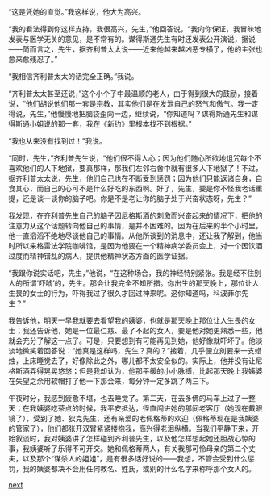 
“这是凭她的直觉。”我这样说，他大为高兴。

“我的看法得到你这样支持，我很高兴，先生，”他回答说，“我向你保证，我冒昧地发表与医学无关的意见，是不常有的。谋得斯通先生有时还发表公开演说，据说——简而言之，先生，据齐利普太太说——近来他越来越凶恶专横了，他的主张也愈来愈残忍了。”

“我相信齐利普太太的话完全正确。”我说。

“齐利普太太甚至还说，”这个小个子中最温顺的老人，由于得到很大的鼓励，接着说，“他们胡说他们那一套是宗教，其实他们是在发泄自己的怒气和傲气。我一定得说，先生，”他慢慢地把脑袋歪向一边，继续说，“你知道吗？谋得斯通先生和谋得斯通小姐说的那一套，我在《新约》里根本找不到根据。”

“我也从来没有找到过！”我说。

“同时，先生，”齐利普先生说，“他们很不得人心；因为他们随心所欲地诅咒每个不喜欢他们的人下地狱，要真那样，那我们左邻右舍中就有很多人下地狱了！不过，据齐利普太太说，先生，他们自己也在不断受到惩罚；因为他们只能返诸自身，自食其心，而自己的心可不是什么好吃的东西啊。好了，先生，要是你不怪我老话重提，还是谈一谈你的脑子吧。你是不是老让你的脑子处于兴奋状态呀，先生？”

我发现，在齐利普先生自己的脑子因尼格斯酒的刺激而兴奋起来的情况下，把他的注意力从这个话题转向他自己的事情，是并不困难的。因为在后来的半个小时里，他一直滔滔不绝地尽谈他自己的事情。从他所谈到的消息中，还让我了解到，他当时所以来格雷法学院咖啡馆，是因为他要在一个精神病学委员会上，对一个因饮酒过度而精神错乱的病人，提供他精神状态方面的医学证据。

“我跟你说实话吧，先生，”他说，“在这种场合，我的神经特别紧张。我是经不住别人的所谓‘吓唬’的，先生。那会让我完全不知所措。你出生的那天晚上，那位让人生畏的女士的行为，吓得我过了很久才回过神来呢。这你知道吗，科波菲尔先生？”

我告诉他，明天一早我就要去看望我的姨婆，也就是那天晚上那位让人生畏的女士；我还告诉他，她是一位最仁慈、最了不起的女人，要是他对她更熟悉一些，他就会充分了解这一点了。可是，只要想到有可能再见到她，他好像就吓坏了。他淡淡地微笑着回答说：“她真是这样吗，先生？真的？”接着，几乎便立刻要来一支蜡烛，上床睡觉去了，好像除此之外，哪儿都不太安全似的。实际上，他并没有让尼格斯酒弄得晃晃悠悠；但是我却认为，他那平缓的小小脉搏，比起那天晚上我姨婆在失望之余用软帽打了他一下那会来，每分钟一定多跳了两三下。

午夜时分，我感到疲惫不堪，也去睡觉了。第二天，在去多佛的马车上过了一整天；在我姨婆吃茶点的时候，我平安抵达，径直闯进她的那间老客厅（她现在戴眼镜了），受到了她、狄克先生，还有亲爱的老佩格蒂的欢迎（佩格蒂现在是我姨婆的管家了），他们都张开双臂紧紧搂抱我，高兴得老泪纵横。当我们平静下来，开始叙谈时，我对姨婆讲了怎样碰到齐利普先生，以及他怎样想起她还胆战心惊的事，我姨婆听了乐得不可开交。她和佩格蒂两人，有关我那可怜母亲的第二个丈夫，以及那个“谋杀人的姐姐”，是有很多话好说的——我想，不管会受到什么惩罚，我的姨婆都决不会用任何教名、姓氏，或别的什么名字来称呼那个女人的。

[next](page737)
